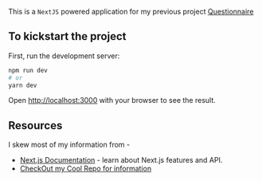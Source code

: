 This is a `NextJS` powered application for my previous project [Questionnaire](https://github.com/Madhu5A3/Questionnaire)


## To kickstart the project

First, run the development server:

```bash
npm run dev
# or
yarn dev
```

Open [http://localhost:3000](http://localhost:3000) with your browser to see the result.

## Resources

I skew most of my information from - 

- [Next.js Documentation](https://nextjs.org/docs) - learn about Next.js features and API.
- [CheckOut my Cool Repo for information](https://github.com/Madhu5A3/VIL/blob/master/NextJS/VIL_NS.md)
